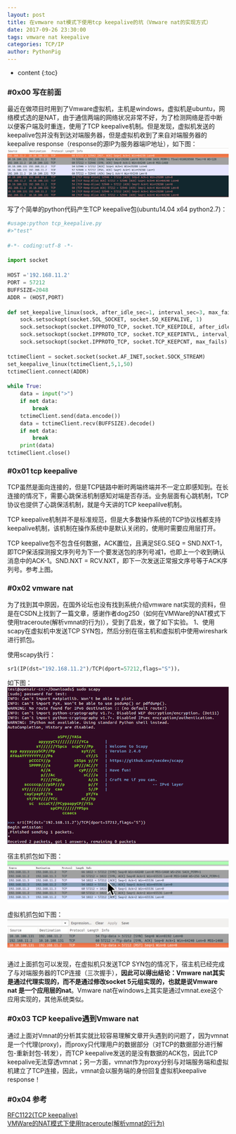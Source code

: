 ```yaml
---
layout: post
title: 在vmware nat模式下使用tcp keepalive的坑（Vmware nat的实现方式）
date: 2017-09-26 23:30:00
tags: vmware nat keepalive
categories: TCP/IP
author: PythonPig
---
```

* content
{:toc}

### \#0x00 写在前面
最近在做项目时用到了Vmware虚拟机，主机是windows，虚拟机是ubuntu，网络模式选的是NAT，由于通信两端的网络状况非常不好，为了检测网络是否中断以便客户端及时重连，使用了TCP keepalive机制。但是发现，虚拟机发送的keepalive包并没有到达对端服务器，但是虚拟机收到了来自对端服务器的keepalive response（response的源IP为服务器端IP地址），如下图：
![](https://github.com/PythonPig/PythonPig.github.io/blob/master/images/vmware%20nat/keepalive.png?raw=true)




写了个简单的python代码产生TCP keepalive包(ubuntu14.04 x64 python2.7)：
```python
#usage:python tcp_keepalive.py
#>"test"

#-*- coding:utf-8 -*-

import socket

HOST ='192.168.11.2'
PORT = 57212
BUFFSIZE=2048
ADDR = (HOST,PORT)

def set_keepalive_linux(sock, after_idle_sec=1, interval_sec=3, max_fails=5):
    sock.setsockopt(socket.SOL_SOCKET, socket.SO_KEEPALIVE, 1)
    sock.setsockopt(socket.IPPROTO_TCP, socket.TCP_KEEPIDLE, after_idle_sec)
    sock.setsockopt(socket.IPPROTO_TCP, socket.TCP_KEEPINTVL, interval_sec)
    sock.setsockopt(socket.IPPROTO_TCP, socket.TCP_KEEPCNT, max_fails)

tctimeClient = socket.socket(socket.AF_INET,socket.SOCK_STREAM)
set_keepalive_linux(tctimeClient,5,1,50)
tctimeClient.connect(ADDR)

while True:
    data = input(">")
    if not data:
        break
    tctimeClient.send(data.encode())
    data = tctimeClient.recv(BUFFSIZE).decode()
    if not data:
        break
    print(data)
tctimeClient.close()
```

### \#0x01 tcp keepalive  
TCP虽然是面向连接的，但是TCP链路中断时两端终端并不一定立即感知到。在长连接的情况下，需要心跳保活机制感知对端是否存活。业务层面有心跳机制，TCP协议也提供了心跳保活机制，就是今天讲的TCP keepalilve机制。

TCP keepalive机制并不是标准规范，但是大多数操作系统的TCP协议栈都支持keepalive机制，该机制在操作系统中是默认关闭的，使用时需要应用层打开。

TCP keepalive包不包含任何数据，ACK置位，且满足SEG.SEQ = SND.NXT-1，即TCP保活探测报文序列号为下一个要发送包的序列号减1，也即上一个收到确认消息中的ACK-1。SND.NXT = RCV.NXT，即下一次发送正常报文序号等于ACK序列号。参考上图。

### \#0x02 vmware nat  
为了找到其中原因，在国外论坛也没有找到系统介绍vmware nat实现的资料，但是在CSDN上找到了一篇文章，感谢作者dog250（如何在VMWare的NAT模式下使用traceroute(解析vmnat的行为)），受到了启发，做了如下实验。
1、使用scapy在虚拟机中发送TCP SYN包，然后分别在宿主机和虚拟机中使用wireshark进行抓包。

使用scapy执行：
```python
sr1(IP(dst="192.168.11.2")/TCP(dport=57212,flags="S"))，
```
如下图：
![](https://github.com/PythonPig/PythonPig.github.io/blob/master/images/vmware%20nat/scapy.png?raw=true)

宿主机抓包如下图：
![](https://github.com/PythonPig/PythonPig.github.io/blob/master/images/vmware%20nat/%E5%AE%BF%E4%B8%BB%E6%9C%BA%E6%8A%93%E5%8C%85.jpeg?raw=true)

虚拟机抓包如下图：
![](https://github.com/PythonPig/PythonPig.github.io/blob/master/images/vmware%20nat/%E8%99%9A%E6%8B%9F%E6%9C%BA%E6%8A%93%E5%8C%85.jpeg?raw=true)

通过上面抓包可以发现，在虚拟机只发送TCP SYN包的情况下，宿主机已经完成了与对端服务器的TCP连接（三次握手），**因此可以得出结论：Vmware nat其实是通过代理实现的，而不是通过修改socket 5元组实现的，也就是说Vmware nat 是一个应用层的nat**。Vmware nat在windows上其实是通过vmnat.exe这个应用实现的，其他系统类似。

### \#0x03 TCP keepalive遇到Vmware nat  
通过上面对Vmnat的分析其实就比较容易理解文章开头遇到的问题了，因为vmnat是一个代理(proxy)，而proxy只代理用户的数据部分（对TCP的数据部分进行解包-重新封包-转发），而TCP keepalive发送的是没有数据的ACK包，因此TCP keepalive无法穿透vmnat；另一方面，vmnat作为proxy分别与对端服务端和虚拟机建立了TCP连接，因此，vmnat会以服务端的身份回复虚拟机keepalive response！

### \#0x04 参考  
[RFC1122(TCP keepalive)](https://tools.ietf.org/html/rfc1122#section-4.2.3.6)  
[VMWare的NAT模式下使用traceroute(解析vmnat的行为)](https://blog.csdn.net/dog250/article/details/52234859)
